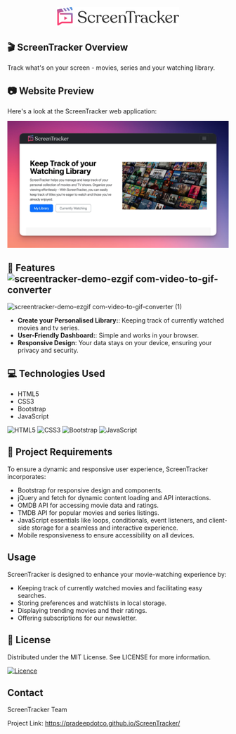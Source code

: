 <p align="center" width="100%">
    <img width="55%" src="https://raw.githubusercontent.com/pradeepdotco/ScreenTracker/fca7fb278aa82026910b69f38bba111cd1b964fc/assets/media/screentracker-logo-dark.svg"> 
</p>


## 🎬 ScreenTracker Overview

Track what's on your screen - movies, series and your watching library.

## 📷 Website Preview

Here's a look at the ScreenTracker web application:

![ScreenTracker Website Preview](https://raw.githubusercontent.com/pradeepdotco/horiseon-accessible-website/main/assets/images/ScreenTracker-website-demo.jpg)



## 🌟 Features![screentracker-demo-ezgif com-video-to-gif-converter](https://github.com/pradeepdotco/ScreenTracker/assets/61486852/36f435d4-a866-4aca-a699-e4bbef90f6c8)
![screentracker-demo-ezgif com-video-to-gif-converter (1)](https://github.com/pradeepdotco/ScreenTracker/assets/61486852/6a2a002a-0fc8-40f7-8100-8adf8b553550)



- **Create your Personalised Library:**: Keeping track of currently watched movies and tv series.
- **User-Friendly Dashboard:**: Simple and works in your browser.
- **Responsive Design**: Your data stays on your device, ensuring your privacy and security.

## 💻 Technologies Used

- HTML5
- CSS3
- Bootstrap
- JavaScript

![HTML5](https://img.shields.io/badge/html5-%23E34F26.svg?style=for-the-badge&logo=html5&logoColor=white) ![CSS3](https://img.shields.io/badge/css3-%231572B6.svg?style=for-the-badge&logo=css3&logoColor=white) ![Bootstrap](https://img.shields.io/badge/bootstrap-%238511FA.svg?style=for-the-badge&logo=bootstrap&logoColor=white) ![JavaScript](https://img.shields.io/badge/javascript-%23323330.svg?style=for-the-badge&logo=javascript&logoColor=%23F7DF1E)

## 🤝 Project Requirements

To ensure a dynamic and responsive user experience, ScreenTracker incorporates:

- Bootstrap for responsive design and components.
- jQuery and fetch for dynamic content loading and API interactions.
- OMDB API for accessing movie data and ratings.
- TMDB API for popular movies and series listings.
- JavaScript essentials like loops, conditionals, event listeners, and client-side storage for a seamless and interactive experience.
- Mobile responsiveness to ensure accessibility on all devices.

## Usage

ScreenTracker is designed to enhance your movie-watching experience by:

- Keeping track of currently watched movies and facilitating easy searches.
- Storing preferences and watchlists in local storage.
- Displaying trending movies and their ratings.
- Offering subscriptions for our newsletter. 

## 📍 License

Distributed under the MIT License. See LICENSE for more information.

[![Licence](https://img.shields.io/github/license/Ileriayo/markdown-badges?style=for-the-badge)](./LICENSE)

## Contact

ScreenTracker Team

Project Link: https://pradeepdotco.github.io/ScreenTracker/
